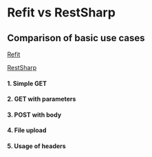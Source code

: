 # Refit vs RestSharp
## Comparison of basic use cases

[Refit](https://github.com/reactiveui/refit)

[RestSharp](http://restsharp.org/)


#### 1. Simple GET

#### 2. GET with parameters

#### 3. POST with body

#### 4. File upload

#### 5. Usage of headers  